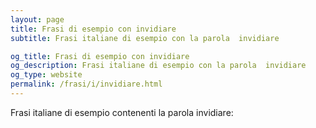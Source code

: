 ```yaml
---
layout: page
title: Frasi di esempio con invidiare 
subtitle: Frasi italiane di esempio con la parola  invidiare

og_title: Frasi di esempio con invidiare 
og_description: Frasi italiane di esempio con la parola  invidiare
og_type: website
permalink: /frasi/i/invidiare.html
---
```


Frasi italiane di esempio contenenti la parola invidiare:


